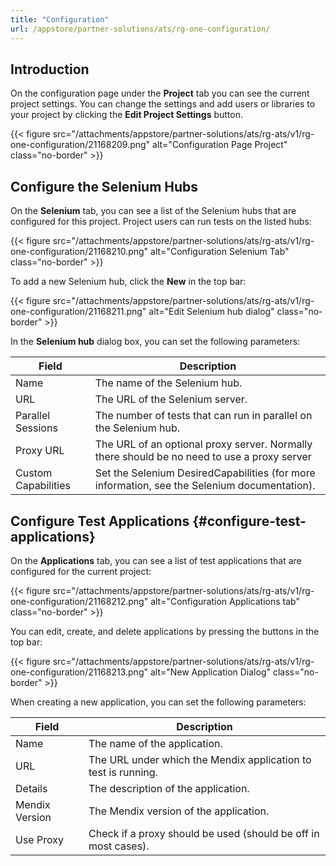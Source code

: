 ```yaml
---
title: "Configuration"
url: /appstore/partner-solutions/ats/rg-one-configuration/
---
```


## Introduction

On the configuration page under the **Project** tab you can see the current project settings. You can change the settings and add users or libraries to your project by clicking the **Edit Project Settings** button.

{{< figure src="/attachments/appstore/partner-solutions/ats/rg-ats/v1/rg-one-configuration/21168209.png" alt="Configuration Page Project" class="no-border" >}}

## Configure the Selenium Hubs

On the **Selenium** tab, you can see a list of the Selenium hubs that are configured for this project. Project users can run tests on the listed hubs:

{{< figure src="/attachments/appstore/partner-solutions/ats/rg-ats/v1/rg-one-configuration/21168210.png" alt="Configuration Selenium Tab" class="no-border" >}}

To add a new Selenium hub, click the **New** in the top bar:

{{< figure src="/attachments/appstore/partner-solutions/ats/rg-ats/v1/rg-one-configuration/21168211.png" alt="Edit Selenium hub dialog" class="no-border" >}}

In the **Selenium hub** dialog box, you can set the following parameters:

Field | Description
--- | ---
Name | The name of the Selenium hub.
URL | The URL of the Selenium server.
Parallel Sessions | The number of tests that can run in parallel on the Selenium hub.
Proxy URL | The URL of an optional proxy server. Normally there should be no need to use a proxy server
Custom Capabilities | Set the Selenium DesiredCapabilities (for more information, see the Selenium documentation).

## Configure Test Applications {#configure-test-applications}

On the **Applications** tab, you can see a list of test applications that are configured for the current project:

{{< figure src="/attachments/appstore/partner-solutions/ats/rg-ats/v1/rg-one-configuration/21168212.png" alt="Configuration Applications tab" class="no-border" >}}

You can edit, create, and delete applications by pressing the buttons in the top bar:

{{< figure src="/attachments/appstore/partner-solutions/ats/rg-ats/v1/rg-one-configuration/21168213.png" alt="New Application Dialog" class="no-border" >}}

When creating a new application, you can set the following parameters:

Field | Description
--- | ---
Name | The name of the application.
URL | The URL under which the Mendix application to test is running.
Details | The description of the application.
Mendix Version | The Mendix version of the application.
Use Proxy | Check if a proxy should be used (should be off in most cases).
